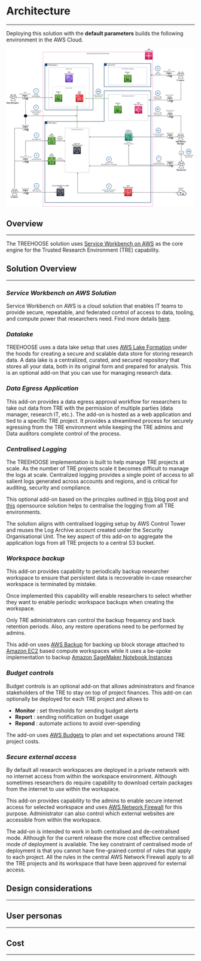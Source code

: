 # Architecture

---

Deploying this solution with the **default parameters**
builds the following environment in the AWS Cloud.

![TREEHOOSE Architecture](../../res/images/TREEHOOSE-architecture.png)

## Overview

---

The TREEHOOSE solution uses
[Service Workbench on AWS](https://aws.amazon.com/government-education/research-and-technical-computing/service-workbench/) as the core engine
for the Trusted Research Environment (TRE) capability.

## Solution Overview

---

### *Service Workbench on AWS Solution*

Service Workbench on AWS is a cloud solution that enables
IT teams to provide secure, repeatable, and federated control of
access to data, tooling, and compute power that researchers need.
Find more details [here](https://aws.amazon.com/government-education/research-and-technical-computing/service-workbench/).

### *Datalake*

TREEHOOSE uses a data lake setup that
uses [AWS Lake Formation](https://aws.amazon.com/lake-formation/)
under the hoods for creating a secure and scalable
data store for storing research data.
A data lake is a centralized, curated, and secured repository that stores all your data, both in its original form and prepared for analysis.
This is an optional add-on that you can use for
managing research data.

### *Data Egress Application*

This add-on provides a data egress approval workflow
for researchers to take out data from TRE with the permission of multiple parties
(data manager, research IT, etc.).
The add-on is hosted as a web application and tied
to a specific TRE project. It provides a streamlined
process for securely egressing from the TRE environment
while keeping the TRE admins and Data auditors complete
control of the process.

### *Centralised Logging*

The TREEHOOSE implementation is built to help
manage TRE projects at scale. As the number of
TRE projects scale it becomes difficult to manage
the logs at scale. Centralized logging provides a
single point of access to all salient logs generated
across accounts and regions, and is critical for
auditing, security and compliance.

This optional add-on based on the princples
outlined in
[this](https://aws.amazon.com/blogs/architecture/stream-amazon-cloudwatch-logs-to-a-centralized-account-for-audit-and-analysis/)
blog post and
[this](https://github.com/CloudSnorkel/CloudWatch2S3) opensource
solution helps to centralise the logging
from all TRE environments.

The solution aligns with centralised logging setup
by AWS Control Tower and reuses the Log Archive
account created under the Security Organisational Unit.
The key aspect of this add-on to aggregate the application
logs from all TRE projects to a central S3 bucket.

### *Workspace backup*

This add-on provides capability to periodically
backup researcher workspace to ensure that persistent
data is recoverable in-case researcher workspace is
terminated by mistake.

Once implemented this capability will enable
researchers to select whether they want to enable
periodic workspace backups when creating the workspace.

Only TRE administrators can control the backup frequency
and back retention periods. Also, any restore operations
need to be performed by admins.

This add-on uses [AWS Backup](https://aws.amazon.com/backup/) for backing up block storage attached to
[Amazon EC2](https://aws.amazon.com/ec2/) based compute workspaces while it uses a be-spoke
implementation to backup [Amazon SageMaker Notebook Instances](https://docs.aws.amazon.com/sagemaker/latest/dg/nbi.html)

### *Budget controls*

Budget controls is an optional
add-on that allows administrators and finance stakeholders
of the TRE to stay on top of project finances.
This add-on can optionally be deployed for
each TRE project and allows to

- **Monitor** : set thresholds for sending budget alerts
- **Report** : sending notification on budget usage
- **Repond** : automate actions to avoid over-spending

The add-on uses [AWS Budgets](https://aws.amazon.com/aws-cost-management/aws-budgets/)
 to plan and set expectations around TRE project costs.

### *Secure external access*

By default all research workspaces are deployed
in a private network with no internet access from
within the workspace environment.
Although sometimes researchers do require capability
to download certain packages from the internet to
use within the workspace.

This add-on provides capability to the admins
to enable secure internet access for selected workspace
and uses [AWS Network Firewall](https://aws.amazon.com/network-firewall/)
for this purpose.
Administrator can also control which external websites
are accessible from within the workspace.

The add-on is intended to work in both centralised and de-centralised mode.
Although for the current release the more cost effective
centralised mode of deployment is available.
The key constraint of centralised mode of deployment is that you
cannot have fine-grained control of rules that apply
to each project. All the rules in the central
AWS Network Firewall apply to all the TRE projects
and its workspace that have been approved for
external access.

## Design considerations

---

## User personas

---

## Cost

---
